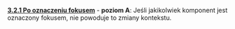 [**3.2.1 Po oznaczeniu fokusem**](https://wcag.lepszyweb.pl/#on-focus) - **poziom A**: Jeśli jakikolwiek komponent jest oznaczony fokusem, nie powoduje to zmiany kontekstu.
